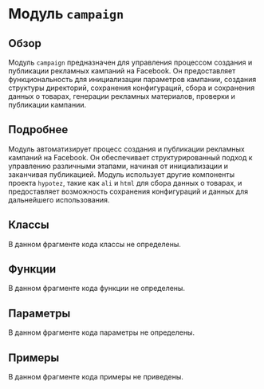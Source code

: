 # Модуль `campaign`

## Обзор

Модуль `campaign` предназначен для управления процессом создания и публикации рекламных кампаний на Facebook. Он предоставляет функциональность для инициализации параметров кампании, создания структуры директорий, сохранения конфигураций, сбора и сохранения данных о товарах, генерации рекламных материалов, проверки и публикации кампании.

## Подробнее

Модуль автоматизирует процесс создания и публикации рекламных кампаний на Facebook. Он обеспечивает структурированный подход к управлению различными этапами, начиная от инициализации и заканчивая публикацией. Модуль использует другие компоненты проекта `hypotez`, такие как `ali` и `html` для сбора данных о товарах, и предоставляет возможность сохранения конфигураций и данных для дальнейшего использования.

## Классы

В данном фрагменте кода классы не определены.

## Функции

В данном фрагменте кода функции не определены.

## Параметры

В данном фрагменте кода параметры не определены.

## Примеры

В данном фрагменте кода примеры не приведены.